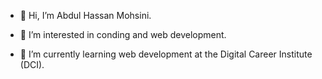 - 👋 Hi, I’m Abdul Hassan Mohsini.
  
- 👀 I’m interested in conding and web development.
- 🌱 I’m currently learning web development at the Digital Career Institute (DCI).

